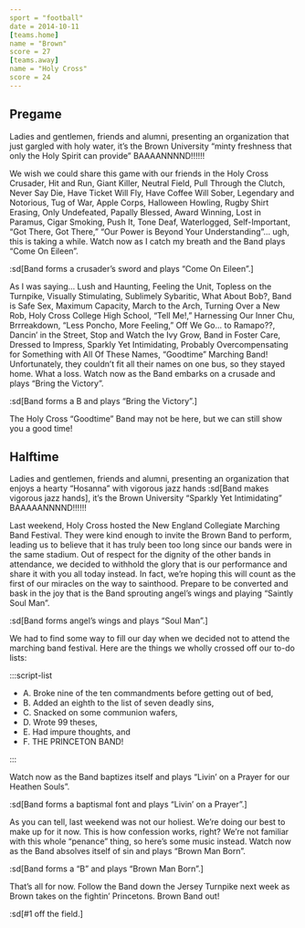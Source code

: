 ```yaml
---
sport = "football"
date = 2014-10-11
[teams.home]
name = "Brown"
score = 27
[teams.away]
name = "Holy Cross"
score = 24
---
```


## Pregame

Ladies and gentlemen, friends and alumni, presenting an organization that just gargled with holy water, it’s the Brown University “minty freshness that only the Holy Spirit can provide” BAAAANNNND!!!!!!

We wish we could share this game with our friends in the Holy Cross Crusader, Hit and Run, Giant Killer, Neutral Field, Pull Through the Clutch, Never Say Die, Have Ticket Will Fly, Have Coffee Will Sober, Legendary and Notorious, Tug of War, Apple Corps, Halloween Howling, Rugby Shirt Erasing, Only Undefeated, Papally Blessed, Award Winning, Lost in Paramus, Cigar Smoking, Push It, Tone Deaf, Waterlogged, Self-Important, “Got There, Got There,” “Our Power is Beyond Your Understanding”... ugh, this is taking a while. Watch now as I catch my breath and the Band plays “Come On Eileen”.

:sd[Band forms a crusader’s sword and plays “Come On Eileen”.]

As I was saying… Lush and Haunting, Feeling the Unit, Topless on the Turnpike, Visually Stimulating, Sublimely Sybaritic, What About Bob?, Band is Safe Sex, Maximum Capacity, March to the Arch, Turning Over a New Rob, Holy Cross College High School, “Tell Me!,” Harnessing Our Inner Chu, Brrreakdown, “Less Poncho, More Feeling,” Off We Go... to Ramapo??, Dancin’ in the Street, Stop and Watch the Ivy Grow, Band in Foster Care, Dressed to Impress, Sparkly Yet Intimidating, Probably Overcompensating for Something with All Of These Names, “Goodtime” Marching Band! Unfortunately, they couldn’t fit all their names on one bus, so they stayed home. What a loss. Watch now as the Band embarks on a crusade and plays “Bring the Victory”.

:sd[Band forms a B and plays “Bring the Victory”.]

The Holy Cross “Goodtime” Band may not be here, but we can still show you a good time!

## Halftime

Ladies and gentlemen, friends and alumni, presenting an organization that enjoys a hearty “Hosanna” with vigorous jazz hands :sd[Band makes vigorous jazz hands], it’s the Brown University “Sparkly Yet Intimidating” BAAAAANNNND!!!!!!

Last weekend, Holy Cross hosted the New England Collegiate Marching Band Festival. They were kind enough to invite the Brown Band to perform, leading us to believe that it has truly been too long since our bands were in the same stadium. Out of respect for the dignity of the other bands in attendance, we decided to withhold the glory that is our performance and share it with you all today instead. In fact, we’re hoping this will count as the first of our miracles on the way to sainthood. Prepare to be converted and bask in the joy that is the Band sprouting angel’s wings and playing “Saintly Soul Man”.

:sd[Band forms angel’s wings and plays “Soul Man”.]

We had to find some way to fill our day when we decided not to attend the marching band festival. Here are the things we wholly crossed off our to-do lists:

:::script-list

- A. Broke nine of the ten commandments before getting out of bed,
- B. Added an eighth to the list of seven deadly sins,
- C. Snacked on some communion wafers,
- D. Wrote 99 theses,
- E. Had impure thoughts, and
- F. THE PRINCETON BAND!

:::

Watch now as the Band baptizes itself and plays “Livin’ on a Prayer for our Heathen Souls”.

:sd[Band forms a baptismal font and plays “Livin’ on a Prayer”.]

As you can tell, last weekend was not our holiest. We’re doing our best to make up for it now. This is how confession works, right? We’re not familiar with this whole “penance” thing, so here’s some music instead. Watch now as the Band absolves itself of sin and plays “Brown Man Born”.

:sd[Band forms a “B” and plays “Brown Man Born”.]

That’s all for now. Follow the Band down the Jersey Turnpike next week as Brown takes on the fightin’ Princetons. Brown Band out!

:sd[#1 off the field.]
